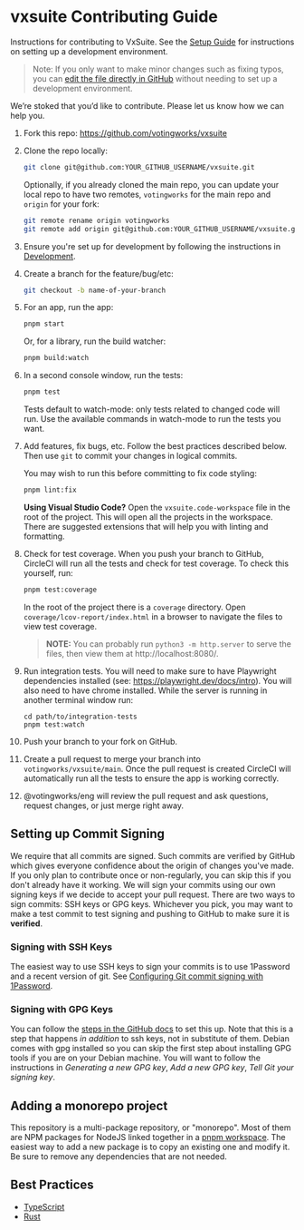 # vxsuite Contributing Guide

Instructions for contributing to VxSuite. See the
[Setup Guide](../development.md) for instructions on setting up a development
environment.

> Note: If you only want to make minor changes such as fixing typos, you can
> [edit the file directly in GitHub](https://docs.github.com/en/github/managing-files-in-a-repository/editing-files-in-your-repository)
> without needing to set up a development environment.

We’re stoked that you’d like to contribute. Please let us know how we can help
you.

1. Fork this repo: <https://github.com/votingworks/vxsuite>
2. Clone the repo locally:

   ```sh
   git clone git@github.com:YOUR_GITHUB_USERNAME/vxsuite.git
   ```

   Optionally, if you already cloned the main repo, you can update your local
   repo to have two remotes, `votingworks` for the main repo and `origin` for
   your fork:

   ```sh
   git remote rename origin votingworks
   git remote add origin git@github.com:YOUR_GITHUB_USERNAME/vxsuite.git
   ```

3. Ensure you're set up for development by following the instructions in
   [Development](./development.md).

4. Create a branch for the feature/bug/etc:

   ```sh
   git checkout -b name-of-your-branch
   ```

5. For an app, run the app:

   ```sh
   pnpm start
   ```

   Or, for a library, run the build watcher:

   ```sh
   pnpm build:watch
   ```

6. In a second console window, run the tests:

   ```sh
   pnpm test
   ```

   Tests default to watch-mode: only tests related to changed code will run. Use
   the available commands in watch-mode to run the tests you want.

7. Add features, fix bugs, etc. Follow the best practices described below. Then
   use `git` to commit your changes in logical commits.

   You may wish to run this before committing to fix code styling:

   ```sh
   pnpm lint:fix
   ```

   **Using Visual Studio Code?** Open the `vxsuite.code-workspace` file in the
   root of the project. This will open all the projects in the workspace. There
   are suggested extensions that will help you with linting and formatting.

8. Check for test coverage. When you push your branch to GitHub, CircleCI will
   run all the tests and check for test coverage. To check this yourself, run:

   ```sh
   pnpm test:coverage
   ```

   In the root of the project there is a `coverage` directory. Open
   `coverage/lcov-report/index.html` in a browser to navigate the files to view
   test coverage.

   > **NOTE:** You can probably run `python3 -m http.server` to serve the files,
   > then view them at http://localhost:8080/.

9. Run integration tests. You will need to make sure to have Playwright
   dependencies installed (see: https://playwright.dev/docs/intro). You will
   also need to have chrome installed. While the server is running in another
   terminal window run:

   ```
   cd path/to/integration-tests
   pnpm test:watch
   ```

10. Push your branch to your fork on GitHub.
11. Create a pull request to merge your branch into `votingworks/vxsuite/main`.
    Once the pull request is created CircleCI will automatically run all the
    tests to ensure the app is working correctly.
12. @votingworks/eng will review the pull request and ask questions, request
    changes, or just merge right away.

## Setting up Commit Signing

We require that all commits are signed. Such commits are verified by GitHub
which gives everyone confidence about the origin of changes you've made. If you
only plan to contribute once or non-regularly, you can skip this if you don't
already have it working. We will sign your commits using our own signing keys if
we decide to accept your pull request. There are two ways to sign commits: SSH
keys or GPG keys. Whichever you pick, you may want to make a test commit to test
signing and pushing to GitHub to make sure it is **verified**.

### Signing with SSH Keys

The easiest way to use SSH keys to sign your commits is to use 1Password and a
recent version of git. See
[Configuring Git commit signing with 1Password](./commit_signing.md).

### Signing with GPG Keys

You can follow the
[steps in the GitHub docs](https://docs.github.com/en/authentication/managing-commit-signature-verification/about-commit-signature-verification)
to set this up. Note that this is a step that happens _in addition_ to ssh keys,
not in substitute of them. Debian comes with gpg installed so you can skip the
first step about installing GPG tools if you are on your Debian machine. You
will want to follow the instructions in _Generating a new GPG key_, _Add a new
GPG key_, _Tell Git your signing key_.

## Adding a monorepo project

This repository is a multi-package repository, or "monorepo". Most of them are
NPM packages for NodeJS linked together in a
[pnpm workspace](https://pnpm.io/workspaces). The easiest way to add a new
package is to copy an existing one and modify it. Be sure to remove any
dependencies that are not needed.

## Best Practices

- [TypeScript](./best_practices/typescript.md)
- [Rust](./best_practices/rust.md)
